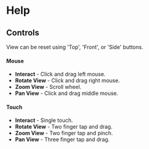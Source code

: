 # Help

## Controls
View can be reset using 'Top', 'Front', or 'Side' buttons.

#### Mouse
- **Interact** - Click and drag left mouse.
- **Rotate View** - Click and drag right mouse.
- **Zoom View** - Scroll wheel.
- **Pan View** - Click and drag middle mouse.

#### Touch
- **Interact** - Single touch.
- **Rotate View** - Two finger tap and drag.
- **Zoom View** - Two finger tap and pinch.
- **Pan View** - Three finger tap and drag.
